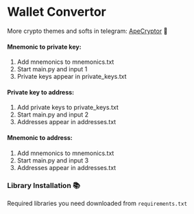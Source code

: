 # Wallet Convertor

More crypto themes and softs in telegram: [ApeCryptor](https://t.me/+_xCNXumUNWJkYjAy "ApeCryptor") 🦧

#### Mnemonic to private key:
1. Add mnemonics to mnemonics.txt
2. Start main.py and input 1
3. Private keys appear in private_keys.txt

#### Private key to address:
1. Add private keys to private_keys.txt
2. Start main.py and input 2
3. Addresses appear in addresses.txt

#### Mnemonic to address:
1. Add mnemonics to mnemonics.txt
2. Start main.py and input 3
3. Addresses appear in addresses.txt

### Library Installation 📚

Required libraries you need downloaded from `requirements.txt` 
